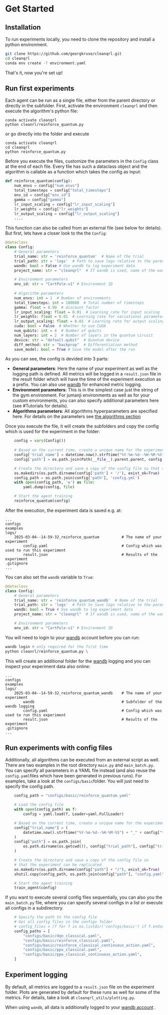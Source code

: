 # Get Started

## Installation

To run experiments locally, you need to clone the repository and install a python environment.

```bash
git clone https://github.com/georgkruse/cleanqrl.git
cd cleanqrl
conda env create -f environment.yaml
```

That's it, now you're set up!

## Run first experiments

Each agent can be run as a single file, either from the parent directory or directly in the subfolder. First, activate the environment ```cleanqrl``` and then execute the algorithm's python file:

```
conda activate cleanqrl
python cleanrl/reinforce_quantum.py 
```

or go directly into the folder and execute

```
conda activate cleanqrl
cd cleanqrl 
python reinforce_quantum.py 
```

Before you execute the files, customize the parameters in the  ```Config``` class at the end of each file. Every file has such a dataclass object and the algorithm is callable as a function which takes the config as input:


```python
def reinforce_quantum(config):
    num_envs = config["num_envs"]
    total_timesteps = config["total_timesteps"]
    env_id = config["env_id"]
    gamma = config["gamma"]
    lr_input_scaling = config["lr_input_scaling"]
    lr_weights = config["lr_weights"]
    lr_output_scaling = config["lr_output_scaling"]
    .... 
```

This function can also be called from an external file (see below for details). But first, lets have a closer look to the the ```Config```: 

```py title="reinforce_quantum.py"
@dataclass
class Config:
    # General parameters
    trial_name: str = 'reinforce_quantum'  # Name of the trial
    trial_path: str = 'logs'  # Path to save logs relative to the parent directory
    wandb: bool = False # Use wandb to log experiment data 
    project_name: str = "cleanqrl"  # If wandb is used, name of the wandb-project

    # Environment parameters
    env_id: str = "CartPole-v1" # Environment ID
    
    # Algorithm parameters
    num_envs: int = 1  # Number of environments
    total_timesteps: int = 100000  # Total number of timesteps
    gamma: float = 0.99  # discount factor
    lr_input_scaling: float = 0.01  # Learning rate for input scaling
    lr_weights: float = 0.01  # Learning rate for variational parameters
    lr_output_scaling: float = 0.01  # Learning rate for output scaling
    cuda: bool = False  # Whether to use CUDA
    num_qubits: int = 4  # Number of qubits
    num_layers: int = 2  # Number of layers in the quantum circuit
    device: str = "default.qubit"  # Quantum device
    diff_method: str = "backprop"  # Differentiation method
    save_model: bool = True # Save the model after the run

```

As you can see, the config is devided into 3 parts:

* **General parameters**: Here the name of your experiment as well as the logging path is defined. All metrics will be logged in a ```result.json``` file in the result folder which will have the time of the experiment execution as a prefix. You can also use [wandb](https://wandb.ai/site) for enhanced metric logging. 
* **Environment parameters**: This is in the simplest case just the string of the gym environment. For jumanji environments as well as for your custom environments, you can also specify additional parameters here (see #Tutorials for details).
* **Algorithms parameters**: All algorithms hyperparameters are specified here. For details on the parameters see [the algorithms section]()

Once you execute the file, it will create the subfolders and copy the config which is used for the experiment in the folder:

```py title="reinforce_quantum.py"
    config = vars(Config())
    
    # Based on the current time, create a unique name for the experiment
    config['trial_name'] = datetime.now().strftime("%Y-%m-%d--%H-%M-%S") + '_' + config['trial_name']
    config['path'] = os.path.join(Path(__file__).parent.parent, config['trial_path'], config['trial_name'])

    # Create the directory and save a copy of the config file so that the experiment can be replicated
    os.makedirs(os.path.dirname(config['path'] + '/'), exist_ok=True)
    config_path = os.path.join(config['path'], 'config.yml')
    with open(config_path, 'w') as file:
        yaml.dump(config, file)

    # Start the agent training 
    reinforce_quantum(config)   
```

After the execution, the experiment data is saved e.g. at: 

    ...
    configs
    examples
    logs/
        2025-03-04--14-59-32_reinforce_quantum          # The name of your experiment
            config.yaml                                 # Config which was used to run this experiment
            result.json                                 # Results of the experiment
    .gitignore
    ...


You can also set the ```wandb``` variable to ```True```:

```py title="reinforce_quantum.py" hl_lines="4 6"
@dataclass
class Config:
    # General parameters
    trial_name: str = 'reinforce_quantum_wandb'  # Name of the trial
    trial_path: str = 'logs'  # Path to save logs relative to the parent directory
    wandb: bool = True # Use wandb to log experiment data 
    project_name: str = "cleanqrl"  # If wandb is used, name of the wandb-project

    # Environment parameters
    env_id: str = "CartPole-v1" # Environment ID
```

You will need to login to your [wandb](https://wandb.ai/site) account before you can run:

```bash
wandb login # only required for the first time
python cleanrl/reinforce_quantum.py \
```

This will create an additional folder for the [wandb](https://wandb.ai/site) logging and you can inspect your experiment data also online:

    ...
    configs
    examples
    logs/
        2025-03-04--14-59-32_reinforce_quantum_wandb    # The name of your experiment
            wandb                                       # Subfolder of the wandb logging
            config.yaml                                 # Config which was used to run this experiment
            result.json                                 # Results of the experiment
    .gitignore
    ...

## Run experiments with config files

Additionally, all algorithms can be executed from an external script as well. There are two examples in the root directory ```main.py``` and ```main_batch.py```. You can specify all parameters in a YAML file instead (and also reuse the ```config.yaml```files which have been generated in previous runs). For examples, take a look at the ```configs/basic```folder. You will just need to specify the config path. 

```py title="main.py" hl_lines="1"
    config_path = "configs/basic/reinforce_quantum.yaml"

    # Load the config file
    with open(config_path) as f:
        config = yaml.load(f, Loader=yaml.FullLoader)

    # Based on the current time, create a unique name for the experiment
    config["trial_name"] = (
        datetime.now().strftime("%Y-%m-%d--%H-%M-%S") + "_" + config["trial_name"]
    )
    config["path"] = os.path.join(
        os.path.dirname(os.getcwd()), config["trial_path"], config["trial_name"]
    )

    # Create the directory and save a copy of the config file so
    # that the experiment can be replicated
    os.makedirs(os.path.dirname(config["path"] + "/"), exist_ok=True)
    shutil.copy(config_path, os.path.join(config["path"], "config.yaml"))

    # Start the agent training
    train_agent(config)
```

If you want to execute several config files sequentially, you can also you the ```main_batch.py``` file, where you can specify several configs in a list or execute all configs in a subdirectory.

```py title="main_batch.py" 
    # Specify the path to the config file
    # Get all config files in the configs folder
    # config_files = [f for f in os.listdir('configs/basic') if f.endswith('.yaml')]
    config_paths = [
        "configs/basic/dqn_classical.yaml",
        "configs/basic/reinforce_classical.yaml",
        "configs/basic/reinforce_classical_continuous_action.yaml",
        "configs/basic/ppo_classical.yaml",
        "configs/basic/ppo_classical_continuous_action.yaml",
    ]
```


## Experiment logging
By default, all metrics are logged to a ```result.json``` file on the experiment folder. Plots are generated by default for these runs as well for some of the metrics. For details, take a look at ```cleanqrl_utils/plotting.py```. 

When using ```wandb```, all data is additionally logged to your [wandb account](https://wandb.auth0.com/login?state=hKFo2SA0ZlFTcXRxUHpwbHRwc0pjamVoY2ZMUnJKc05hY2dpLaFupWxvZ2luo3RpZNkgTUQxN3NPVmVVN1ptT0ZCaURoajlONm1aT3BUdFd4Vi2jY2lk2SBWU001N1VDd1Q5d2JHU3hLdEVER1FISUtBQkhwcHpJdw&client=VSM57UCwT9wbGSxKtEDGQHIKABHppzIw&protocol=oauth2&nonce=Rn5hS353NjNrS1FUNEFqWA%3D%3D&redirect_uri=https%3A%2F%2Fapi.wandb.ai%2Foidc%2Fcallback&response_mode=form_post&response_type=id_token&scope=openid%20profile%20email&signup=true) .

